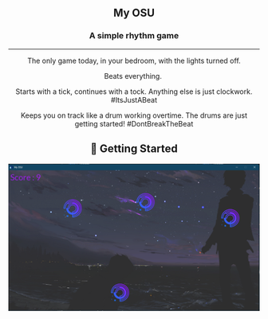 <h2 align="center">My OSU</h2>
<h3 align="center">A simple rhythm game</h3>

<div align="center">

---

<p align="center">The only game today, in your bedroom, with the lights turned off.

Beats everything. ⁣⁣

Starts with a tick, continues with a tock. Anything else is just clockwork. #ItsJustABeat⁣⁣

Keeps you on track like a drum working overtime. The drums are just getting started! #DontBreakTheBeat⁣⁣
    <br> 
</p>

## 🏁 Getting Started
![](images\redme.png)

